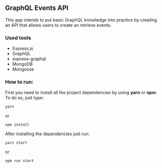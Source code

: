 ## GraphQL Events API
This app intends to put basic GraphQL knowledge into practice by creating an API that allows users to create an retrieve events.

### Used tools
 - Express.js
 - GraphQL
 - express-graphql
 - MongoDB
 - Mongoose
 
### How to run:
First you need to install all the project dependencies by using **yarn** or **npm**. To do so, just type:
```
yarn
```
or
```
npm install
```
After installing the dependencies just run:
```
yarn start
```
or
```
npm run start
```